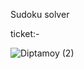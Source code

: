 Sudoku solver 

ticket:-

![Diptamoy (2)](https://user-images.githubusercontent.com/91617575/215849175-8b68efeb-9be8-41c5-ad34-ee2524af6271.png)
